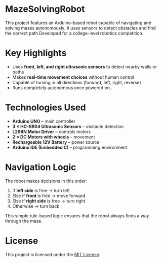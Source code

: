 # MazeSolvingRobot
This project features an Arduino-based robot capable of navigating and solving mazes autonomously. It uses sensors to detect obstacles and find the correct path.Developed for a college-level robotics competition.
# Key Highlights
- Uses **front, left, and right ultrasonic sensors** to detect nearby walls or paths  
- Makes **real-time movement choices** without human control  
- Capable of turning in all directions (forward, left, right, reverse)  
- Runs completely autonomous once powered on .
# Technologies Used
- **Arduino UNO** – main controller  
- **3 × HC-SR04 Ultrasonic Sensors** – obstacle detection  
- **L298N Motor Driver** – controls motors  
- **2 × DC Motors with wheels** – movement  
- **Rechargeable 12V Battery** – power source  
- **Arduino IDE (Embedded C)** – programming environment
# Navigation Logic
The robot makes decisions in this order:  

1. If **left side** is free → turn left  
2. Else if **front** is free → move forward  
3. Else if **right side** is free → turn right  
4. Otherwise → turn back  

This simple rule-based logic ensures that the robot always finds a way through the maze.
# License
This project is licensed under the [MIT License](./LICENSE).
